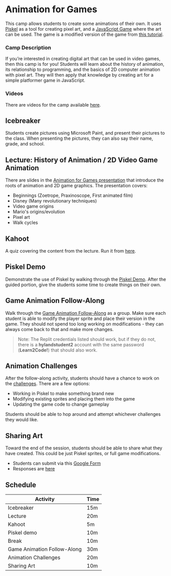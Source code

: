 # Animation for Games
This camp allows students to create some animations of their own. It uses [Piskel](https://www.piskelapp.com) as a tool for creating pixel art, and a [JavaScript Game](https://replit.com/@HylandOutreach/Platformer) where the art can be used. The game is a modified version of the game from [this tutorial](https://mozdevs.github.io/html5-games-workshop/).

### Camp Description
If you’re interested in creating digital art that can be used in video games, then this camp is for you! Students will learn about the history of animation, its relationship to programming, and the basics of 2D computer animation with pixel art. They will then apply that knowledge by creating art for a simple platformer game in JavaScript.

### Videos
There are videos for the camp available [here](https://app.sharebase.com/#/folder/1614826/share/3-tZKjBzkcvtFctXMxhUL--UeuUYaY).

## Icebreaker
Students create pictures using Microsoft Paint, and present their pictures to the class. When presenting the pictures, they can also say their name, grade, and school.

## Lecture: History of Animation / 2D Video Game Animation
There are slides in the [Animation for Games presentation](AnimationForGames.pptx) that introduce the roots of animation and 2D game graphics. The presentation covers:
- Beginnings (Zoetrope, Praxinoscope, First animated film)
- Disney (Many revolutionary techniques)
- Video game origins
- Mario's origins/evolution
- Pixel art
- Walk cycles

## Kahoot
A quiz covering the content from the lecture. Run it from [here](https://create.kahoot.it/share/building-blocks-of-animation-quiz/53acd5a6-e3f2-4aca-972d-55f5f4bd8cc4).

## Piskel Demo
Demonstrate the use of Piskel by walking through the [Piskel Demo](PiskelDemo.md). After the guided portion, give the students some time to create things on their own.

## Game Animation Follow-Along
Walk through the [Game Animation Follow-Along](GameAnimationFollowAlong.md) as a group. Make sure each student is able to modify the player sprite and place their version in the game. They should not spend too long working on modifications - they can always come back to that and make more changes.

>Note: The Replit credentials listed should work, but if they do not, there is a **hylandstudent2** account with the same password (**Learn2Code!**) that should also work.

## Animation Challenges
After the follow-along activity, students should have a chance to work on the [challenges](AnimationChallenges.md). There are a few options:

- Working in Piskel to make something brand new
- Modifying existing sprites and placing them into the game
- Updating the game code to change gameplay

Students should be able to hop around and attempt whichever challenges they would like.

## Sharing Art
Toward the end of the session, students should be able to share what they have created. This could be just Piskel sprites, or full game modifications.

- Students can submit via this [Google Form](https://forms.gle/5iZtrGAszThGcZL79)
- Responses are [here](https://docs.google.com/spreadsheets/d/1e5H-Zyl8yPrZ1bwpig63lj7-j8sDnSK10walWrbBdtw/edit?usp=sharing)

## Schedule

| Activity | Time |
|-|-|
| Icebreaker | 15m |
| Lecture | 20m |
| Kahoot | 5m |
| Piskel demo | 10m |
| Break | 10m |
| Game Animation Follow-Along | 30m |
| Animation Challenges | 20m |
| Sharing Art | 10m |